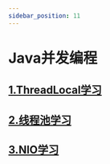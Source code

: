 ```yaml
---
sidebar_position: 11
---
```


# Java并发编程



## [1.ThreadLocal学习](ThreadLocal)

## [2.线程池学习](threadpool)

## [3.NIO学习](nio)

